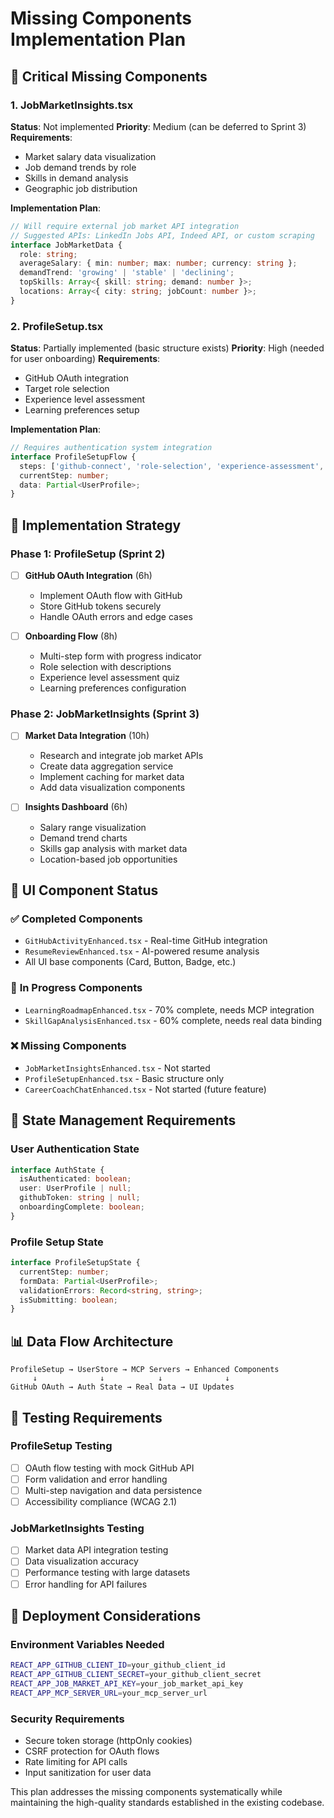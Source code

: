 # Missing Components Implementation Plan

## 🚨 **Critical Missing Components**

### 1. JobMarketInsights.tsx
**Status**: Not implemented
**Priority**: Medium (can be deferred to Sprint 3)
**Requirements**:
- Market salary data visualization
- Job demand trends by role
- Skills in demand analysis
- Geographic job distribution

**Implementation Plan**:
```typescript
// Will require external job market API integration
// Suggested APIs: LinkedIn Jobs API, Indeed API, or custom scraping
interface JobMarketData {
  role: string;
  averageSalary: { min: number; max: number; currency: string };
  demandTrend: 'growing' | 'stable' | 'declining';
  topSkills: Array<{ skill: string; demand: number }>;
  locations: Array<{ city: string; jobCount: number }>;
}
```

### 2. ProfileSetup.tsx
**Status**: Partially implemented (basic structure exists)
**Priority**: High (needed for user onboarding)
**Requirements**:
- GitHub OAuth integration
- Target role selection
- Experience level assessment
- Learning preferences setup

**Implementation Plan**:
```typescript
// Requires authentication system integration
interface ProfileSetupFlow {
  steps: ['github-connect', 'role-selection', 'experience-assessment', 'preferences'];
  currentStep: number;
  data: Partial<UserProfile>;
}
```

## 🔧 **Implementation Strategy**

### Phase 1: ProfileSetup (Sprint 2)
- [ ] **GitHub OAuth Integration** (6h)
  - Implement OAuth flow with GitHub
  - Store GitHub tokens securely
  - Handle OAuth errors and edge cases

- [ ] **Onboarding Flow** (8h)
  - Multi-step form with progress indicator
  - Role selection with descriptions
  - Experience level assessment quiz
  - Learning preferences configuration

### Phase 2: JobMarketInsights (Sprint 3)
- [ ] **Market Data Integration** (10h)
  - Research and integrate job market APIs
  - Create data aggregation service
  - Implement caching for market data
  - Add data visualization components

- [ ] **Insights Dashboard** (6h)
  - Salary range visualization
  - Demand trend charts
  - Skills gap analysis with market data
  - Location-based job opportunities

## 🎨 **UI Component Status**

### ✅ **Completed Components**
- `GitHubActivityEnhanced.tsx` - Real-time GitHub integration
- `ResumeReviewEnhanced.tsx` - AI-powered resume analysis
- All UI base components (Card, Button, Badge, etc.)

### 🔄 **In Progress Components**
- `LearningRoadmapEnhanced.tsx` - 70% complete, needs MCP integration
- `SkillGapAnalysisEnhanced.tsx` - 60% complete, needs real data binding

### ❌ **Missing Components**
- `JobMarketInsightsEnhanced.tsx` - Not started
- `ProfileSetupEnhanced.tsx` - Basic structure only
- `CareerCoachChatEnhanced.tsx` - Not started (future feature)

## 🔗 **State Management Requirements**

### User Authentication State
```typescript
interface AuthState {
  isAuthenticated: boolean;
  user: UserProfile | null;
  githubToken: string | null;
  onboardingComplete: boolean;
}
```

### Profile Setup State
```typescript
interface ProfileSetupState {
  currentStep: number;
  formData: Partial<UserProfile>;
  validationErrors: Record<string, string>;
  isSubmitting: boolean;
}
```

## 📊 **Data Flow Architecture**

```
ProfileSetup → UserStore → MCP Servers → Enhanced Components
     ↓              ↓            ↓              ↓
GitHub OAuth → Auth State → Real Data → UI Updates
```

## 🧪 **Testing Requirements**

### ProfileSetup Testing
- [ ] OAuth flow testing with mock GitHub API
- [ ] Form validation and error handling
- [ ] Multi-step navigation and data persistence
- [ ] Accessibility compliance (WCAG 2.1)

### JobMarketInsights Testing
- [ ] Market data API integration testing
- [ ] Data visualization accuracy
- [ ] Performance testing with large datasets
- [ ] Error handling for API failures

## 🚀 **Deployment Considerations**

### Environment Variables Needed
```bash
REACT_APP_GITHUB_CLIENT_ID=your_github_client_id
REACT_APP_GITHUB_CLIENT_SECRET=your_github_client_secret
REACT_APP_JOB_MARKET_API_KEY=your_job_market_api_key
REACT_APP_MCP_SERVER_URL=your_mcp_server_url
```

### Security Requirements
- Secure token storage (httpOnly cookies)
- CSRF protection for OAuth flows
- Rate limiting for API calls
- Input sanitization for user data

This plan addresses the missing components systematically while maintaining the high-quality standards established in the existing codebase.